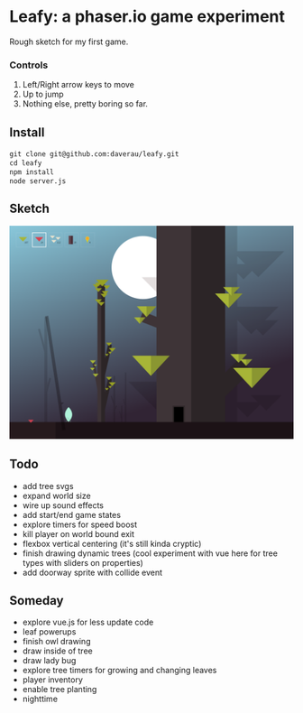 # Leafy: a phaser.io game experiment

Rough sketch for my first game.

### Controls
1. Left/Right arrow keys to move
2. Up to jump
3. Nothing else, pretty boring so far.

## Install
```
git clone git@github.com:daverau/leafy.git
cd leafy
npm install
node server.js
```

## Sketch
<img src="https://raw.githubusercontent.com/daverau/leafy/master/sketches/night.png">

## Todo
- add tree svgs
- expand world size
- wire up sound effects
- add start/end game states
- explore timers for speed boost
- kill player on world bound exit
- flexbox vertical centering (it's still kinda cryptic)
- finish drawing dynamic trees (cool experiment with vue here for tree types with sliders on properties)
- add doorway sprite with collide event

## Someday
- explore vue.js for less update code
- leaf powerups
- finish owl drawing
- draw inside of tree
- draw lady bug
- explore tree timers for growing and changing leaves
- player inventory
- enable tree planting
- nighttime